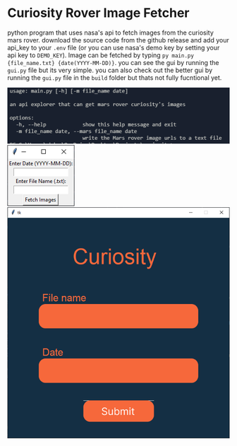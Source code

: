 # Curiosity Rover Image Fetcher
python program that uses nasa's api to fetch images from the curiosity mars rover. download the source code from the github release and add your api_key to your `.env` file (or you can use nasa's demo key by setting your api key to `DEMO_KEY`). Image can be fetched by typing `py main.py {file_name.txt} {date(YYYY-MM-DD)}`. you can see the gui by running the `gui.py` file but its very simple. you can also check out the better gui by running the `gui.py` file in the `build` folder but thats not fully fucntional yet.

![cli](image.png)
![gui](image-1.png)
![better gui](image-2.png)